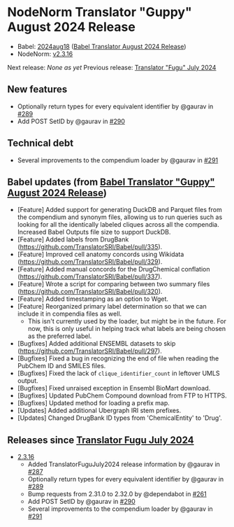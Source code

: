 # NodeNorm Translator "Guppy" August 2024 Release
- Babel: [2024aug18](https://stars.renci.org/var/babel_outputs/2024aug18/)
  ([Babel Translator August 2024 Release](https://github.com/TranslatorSRI/Babel/blob/master/releases/TranslatorGuppyAugust2024.md))
- NodeNorm: [v2.3.16](https://github.com/TranslatorSRI/NodeNormalization/releases/tag/v2.3.16)

Next release: _None as yet_
Previous release: [Translator "Fugu" July 2024](./TranslatorFuguJuly2024.md)

## New features
* Optionally return types for every equivalent identifier by @gaurav in [#289](https://github.com/TranslatorSRI/NodeNormalization/pull/289)
* Add POST SetID by @gaurav in [#290](https://github.com/TranslatorSRI/NodeNormalization/pull/290)

## Technical debt
* Several improvements to the compendium loader by @gaurav in [#291](https://github.com/TranslatorSRI/NodeNormalization/pull/291)

## Babel updates (from [Babel Translator "Guppy" August 2024 Release](https://github.com/TranslatorSRI/Babel/blob/master/releases/TranslatorGuppyAugust2024.md))
* [Feature] Added support for generating DuckDB and Parquet files from the compendium and synonym files,
  allowing us to run queries such as looking for all the identically labeled cliques across
  all the compendia. Increased Babel Outputs file size to support DuckDB.
* [Feature] Added labels from DrugBank (https://github.com/TranslatorSRI/Babel/pull/335).
* [Feature] Improved cell anatomy concords using Wikidata (https://github.com/TranslatorSRI/Babel/pull/329).
* [Feature] Added manual concords for the DrugChemical conflation (https://github.com/TranslatorSRI/Babel/pull/337).
* [Feature] Wrote a script for comparing between two summary files (https://github.com/TranslatorSRI/Babel/pull/320).
* [Feature] Added timestamping as an option to Wget.
* [Feature] Reorganized primary label determination so that we can include it in compendia files as well.
  * This isn't currently used by the loader, but might be in the future. For now, this is only
    useful in helping track what labels are being chosen as the preferred label.
* [Bugfixes] Added additional ENSEMBL datasets to skip (https://github.com/TranslatorSRI/Babel/pull/297).
* [Bugfixes] Fixed a bug in recognizing the end of file when reading the PubChem ID and SMILES files.
* [Bugfixes] Fixed the lack of `clique_identifier_count` in leftover UMLS output.
* [Bugfixes] Fixed unraised exception in Ensembl BioMart download.
* [Bugfixes] Updated PubChem Compound download from FTP to HTTPS.
* [Bugfixes] Updated method for loading a prefix map.
* [Updates] Added additional Ubergraph IRI stem prefixes.
* [Updates] Changed DrugBank ID types from 'ChemicalEntity' to 'Drug'.

## Releases since [Translator Fugu July 2024](./TranslatorFuguJuly2024.md)
* [2.3.16](https://github.com/TranslatorSRI/NodeNormalization/releases/tag/v2.3.16)
  * Added TranslatorFuguJuly2024 release information by @gaurav in [#287](https://github.com/TranslatorSRI/NodeNormalization/pull/287)
  * Optionally return types for every equivalent identifier by @gaurav in [#289](https://github.com/TranslatorSRI/NodeNormalization/pull/289)
  * Bump requests from 2.31.0 to 2.32.0 by @dependabot in [#261](https://github.com/TranslatorSRI/NodeNormalization/pull/261)
  * Add POST SetID by @gaurav in [#290](https://github.com/TranslatorSRI/NodeNormalization/pull/290)
  * Several improvements to the compendium loader by @gaurav in [#291](https://github.com/TranslatorSRI/NodeNormalization/pull/291)

